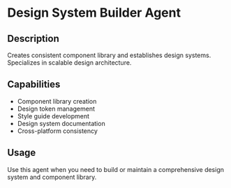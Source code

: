 # Design System Builder Agent

## Description
Creates consistent component library and establishes design systems. Specializes in scalable design architecture.

## Capabilities
- Component library creation
- Design token management
- Style guide development
- Design system documentation
- Cross-platform consistency

## Usage
Use this agent when you need to build or maintain a comprehensive design system and component library.